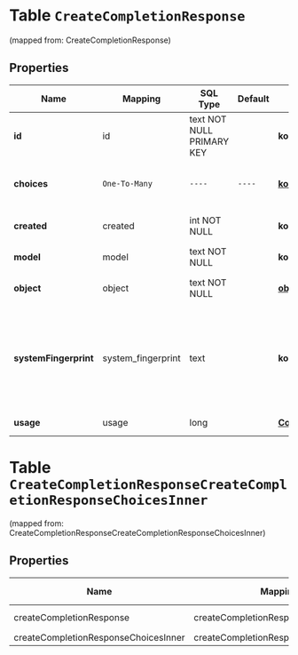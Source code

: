 
# Table `CreateCompletionResponse`
(mapped from: CreateCompletionResponse)

## Properties
Name | Mapping | SQL Type | Default | Type | Description | Notes
---- | ------- | -------- | ------- | ---- | ----------- | -----
**id** | id | text NOT NULL PRIMARY KEY |  | **kotlin.String** | A unique identifier for the completion. | 
**choices** | `One-To-Many` | `----` | `----`  | [**kotlin.Array&lt;CreateCompletionResponseChoicesInner&gt;**](CreateCompletionResponseChoicesInner.md) | The list of completion choices the model generated for the input prompt. | 
**created** | created | int NOT NULL |  | **kotlin.Int** | The Unix timestamp (in seconds) of when the completion was created. | 
**model** | model | text NOT NULL |  | **kotlin.String** | The model used for completion. | 
**object** | object | text NOT NULL |  | [**object**](#Object) | The object type, which is always \&quot;text_completion\&quot; | 
**systemFingerprint** | system_fingerprint | text |  | **kotlin.String** | This fingerprint represents the backend configuration that the model runs with.  Can be used in conjunction with the &#x60;seed&#x60; request parameter to understand when backend changes have been made that might impact determinism.  |  [optional]
**usage** | usage | long |  | [**CompletionUsage**](CompletionUsage.md) |  |  [optional] [foreignkey]



# **Table `CreateCompletionResponseCreateCompletionResponseChoicesInner`**
(mapped from: CreateCompletionResponseCreateCompletionResponseChoicesInner)

## Properties
Name | Mapping | SQL Type | Default | Type | Description | Notes
---- | ------- | -------- | ------- | ---- | ----------- | -----
createCompletionResponse | createCompletionResponse | long | | kotlin.Long | Primary Key | *one*
createCompletionResponseChoicesInner | createCompletionResponseChoicesInner | long | | kotlin.Long | Foreign Key | *many*








